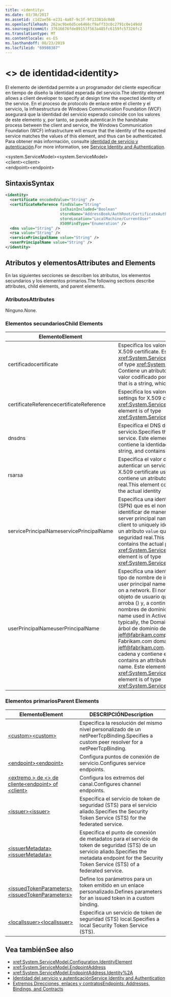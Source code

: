 ```yaml
---
title: <identity>
ms.date: 03/30/2017
ms.assetid: c1d2ae56-e231-4a07-9c3f-9f13381dc0d8
ms.openlocfilehash: 262ac9be6d5ce6466cf9aff33c0c2791c0e149dd
ms.sourcegitcommit: 37616676fde89153f563a485fc6159fc57326fc2
ms.translationtype: MT
ms.contentlocale: es-ES
ms.lasthandoff: 08/23/2019
ms.locfileid: "69988387"
---
```

# <a name="identity"></a><span data-ttu-id="06664-101">\<> de identidad</span><span class="sxs-lookup"><span data-stu-id="06664-101">\<identity></span></span>
<span data-ttu-id="06664-102">El elemento de identidad permite a un programador del cliente especificar en tiempo de diseño la identidad esperada del servicio.</span><span class="sxs-lookup"><span data-stu-id="06664-102">The identity element allows a client developer to specify at design time the expected identity of the service.</span></span> <span data-ttu-id="06664-103">En el proceso de protocolo de enlace entre el cliente y el servicio, la infraestructura de Windows Communication Foundation (WCF) asegurará que la identidad del servicio esperado coincide con los valores de este elemento y, por tanto, se puede autenticar.</span><span class="sxs-lookup"><span data-stu-id="06664-103">In the handshake process between the client and service, the Windows Communication Foundation (WCF) infrastructure will ensure that the identity of the expected service matches the values of this element, and thus can be authenticated.</span></span> <span data-ttu-id="06664-104">Para obtener más información, consulte [identidad de servicio y autenticación](../../../wcf/feature-details/service-identity-and-authentication.md).</span><span class="sxs-lookup"><span data-stu-id="06664-104">For more information, see [Service Identity and Authentication](../../../wcf/feature-details/service-identity-and-authentication.md).</span></span>  
  
 <span data-ttu-id="06664-105">\<system.ServiceModel></span><span class="sxs-lookup"><span data-stu-id="06664-105">\<system.ServiceModel></span></span>  
<span data-ttu-id="06664-106">\<client></span><span class="sxs-lookup"><span data-stu-id="06664-106">\<client></span></span>  
<span data-ttu-id="06664-107">\<endpoint></span><span class="sxs-lookup"><span data-stu-id="06664-107">\<endpoint></span></span>  
  
## <a name="syntax"></a><span data-ttu-id="06664-108">Sintaxis</span><span class="sxs-lookup"><span data-stu-id="06664-108">Syntax</span></span>  
  
```xml  
<identity>
  <certificate encodedValue="String" />
  <certificateReference findValue="String"
                        isChainIncluded="Boolean"
                        storeName="AddressBook/AuthRoot/CertificateAuthority/Disallowed/My/Root/TrustedPeople/TrustedPublisher"
                        storeLocation="LocalMachine/CurrentUser"
                        X509FindType="Enumeration" />
  <dns value="String" />
  <rsa value="String" />
  <servicePrincipalName value="String" />
  <userPrincipalName value="String" />
</identity>
```  
  
## <a name="attributes-and-elements"></a><span data-ttu-id="06664-109">Atributos y elementos</span><span class="sxs-lookup"><span data-stu-id="06664-109">Attributes and Elements</span></span>  
 <span data-ttu-id="06664-110">En las siguientes secciones se describen los atributos, los elementos secundarios y los elementos primarios.</span><span class="sxs-lookup"><span data-stu-id="06664-110">The following sections describe attributes, child elements, and parent elements.</span></span>  
  
### <a name="attributes"></a><span data-ttu-id="06664-111">Atributos</span><span class="sxs-lookup"><span data-stu-id="06664-111">Attributes</span></span>  
 <span data-ttu-id="06664-112">Ninguno.</span><span class="sxs-lookup"><span data-stu-id="06664-112">None.</span></span>  
  
### <a name="child-elements"></a><span data-ttu-id="06664-113">Elementos secundarios</span><span class="sxs-lookup"><span data-stu-id="06664-113">Child Elements</span></span>  
  
|<span data-ttu-id="06664-114">Elemento</span><span class="sxs-lookup"><span data-stu-id="06664-114">Element</span></span>|<span data-ttu-id="06664-115">DESCRIPCIÓN</span><span class="sxs-lookup"><span data-stu-id="06664-115">Description</span></span>|  
|-------------|-----------------|  
|<span data-ttu-id="06664-116">certificado</span><span class="sxs-lookup"><span data-stu-id="06664-116">certificate</span></span>|<span data-ttu-id="06664-117">Especifica los valores de un certificado X.509.</span><span class="sxs-lookup"><span data-stu-id="06664-117">Specifies settings of an X.509 certificate.</span></span> <span data-ttu-id="06664-118">Este elemento es del tipo <xref:System.ServiceModel.Configuration.CertificateElement>.</span><span class="sxs-lookup"><span data-stu-id="06664-118">This element is of type <xref:System.ServiceModel.Configuration.CertificateElement>.</span></span> <span data-ttu-id="06664-119">Contiene un atributo `encodedValue` que es una cadena, que especifica el valor codificado por este certificado.</span><span class="sxs-lookup"><span data-stu-id="06664-119">It contains an attribute `encodedValue` that is a string, which specifies the value encoded by this certificate.</span></span>|  
|<span data-ttu-id="06664-120">certificateReference</span><span class="sxs-lookup"><span data-stu-id="06664-120">certificateReference</span></span>|<span data-ttu-id="06664-121">Especifica los valores para la validación del certificado X.509.</span><span class="sxs-lookup"><span data-stu-id="06664-121">Specifies settings for X.509 certificate validation.</span></span> <span data-ttu-id="06664-122">Este elemento es del tipo <xref:System.ServiceModel.Configuration.CertificateReferenceElement>.</span><span class="sxs-lookup"><span data-stu-id="06664-122">This element is of type <xref:System.ServiceModel.Configuration.CertificateReferenceElement>.</span></span>|  
|<span data-ttu-id="06664-123">dns</span><span class="sxs-lookup"><span data-stu-id="06664-123">dns</span></span>|<span data-ttu-id="06664-124">Especifica el DNS de un certificado X.509 usado para autenticar un servicio.</span><span class="sxs-lookup"><span data-stu-id="06664-124">Specifies the DNS of an X.509 certificate used to authenticate a service.</span></span> <span data-ttu-id="06664-125">Este elemento contiene un atributo `value` que es una cadena y contiene la identidad real.</span><span class="sxs-lookup"><span data-stu-id="06664-125">This element contains an attribute `value` that is a string, and contains the actual identity.</span></span>|  
|<span data-ttu-id="06664-126">rsa</span><span class="sxs-lookup"><span data-stu-id="06664-126">rsa</span></span>|<span data-ttu-id="06664-127">Especifica el valor del campo RSA de un certificado X.509 usado para autenticar un servicio a un cliente.</span><span class="sxs-lookup"><span data-stu-id="06664-127">Specifies the value of the RSA field of an X.509 certificate used to authenticate a service to a client.</span></span> <span data-ttu-id="06664-128">Este elemento contiene un atributo `value` que es una cadena y contiene la identidad real.</span><span class="sxs-lookup"><span data-stu-id="06664-128">This element contains an attribute `value` that is a string, and contains the actual identity</span></span>|  
|<span data-ttu-id="06664-129">servicePrincipalName</span><span class="sxs-lookup"><span data-stu-id="06664-129">servicePrincipalName</span></span>|<span data-ttu-id="06664-130">Especifica una identidad del nombre de entidad de seguridad de servidor (SPN) que es el nombre de entidad de seguridad usado por un cliente para identificar de manera unívoca una instancia de un servicio.</span><span class="sxs-lookup"><span data-stu-id="06664-130">Specifies a server principal name (SPN) identity, which is the principal name used by a client to uniquely identify an instance of a service.</span></span> <span data-ttu-id="06664-131">Este elemento contiene un atributo `value` que es una cadena y contiene el nombre de entidad de seguridad real.</span><span class="sxs-lookup"><span data-stu-id="06664-131">This element contains an attribute `value` that is a string, and contains the actual principal name.</span></span> <span data-ttu-id="06664-132">Este elemento es del tipo <xref:System.ServiceModel.Configuration.ServicePrincipalNameElement>.</span><span class="sxs-lookup"><span data-stu-id="06664-132">This element is of type <xref:System.ServiceModel.Configuration.ServicePrincipalNameElement>.</span></span>|  
|<span data-ttu-id="06664-133">userPrincipalName</span><span class="sxs-lookup"><span data-stu-id="06664-133">userPrincipalName</span></span>|<span data-ttu-id="06664-134">Especifica una identidad del nombre principal del usuario (UPN), que es el tipo de nombre de inicio de sesión de un usuario en una red.</span><span class="sxs-lookup"><span data-stu-id="06664-134">Specifies a user principal name (UPN) identity, which is the logon name type of a user on a network.</span></span> <span data-ttu-id="06664-135">El nombre principal de usuario se compone del nombre de objeto de usuario que se usa en Active Directory, seguido\@del símbolo de arroba () y, a continuación, normalmente, el dominio primario del sistema de nombres de dominio.</span><span class="sxs-lookup"><span data-stu-id="06664-135">The user principal name consists of the user object name used in Active Directory, followed by the at symbol (\@) and then, typically, the Domain Name System parent domain.</span></span> <span data-ttu-id="06664-136">Por ejemplo, Jeff en el árbol de dominio de Fabrikam.com podría tener el nombre [jeff@fabrikam.com](mailto:jeffsmith@fabrikam.com)principal de usuario.</span><span class="sxs-lookup"><span data-stu-id="06664-136">For example, Jeff in the Fabrikam.com domain tree might have the user principal name [jeff@fabrikam.com](mailto:jeffsmith@fabrikam.com).</span></span>  <span data-ttu-id="06664-137">Este elemento contiene un atributo `value` que es una cadena y contiene el nombre de entidad de seguridad real.</span><span class="sxs-lookup"><span data-stu-id="06664-137">This element contains an attribute `value` that is a string, and contains the actual principal name.</span></span> <span data-ttu-id="06664-138">Este elemento es del tipo <xref:System.ServiceModel.Configuration.UserPrincipalNameElement>.</span><span class="sxs-lookup"><span data-stu-id="06664-138">This element is of type <xref:System.ServiceModel.Configuration.UserPrincipalNameElement>.</span></span>|  
  
### <a name="parent-elements"></a><span data-ttu-id="06664-139">Elementos primarios</span><span class="sxs-lookup"><span data-stu-id="06664-139">Parent Elements</span></span>  
  
|<span data-ttu-id="06664-140">Elemento</span><span class="sxs-lookup"><span data-stu-id="06664-140">Element</span></span>|<span data-ttu-id="06664-141">DESCRIPCIÓN</span><span class="sxs-lookup"><span data-stu-id="06664-141">Description</span></span>|  
|-------------|-----------------|  
|[<span data-ttu-id="06664-142">\<custom></span><span class="sxs-lookup"><span data-stu-id="06664-142">\<custom></span></span>](custom.md)|<span data-ttu-id="06664-143">Especifica la resolución del mismo nivel personalizado de un netPeerTcpBinding.</span><span class="sxs-lookup"><span data-stu-id="06664-143">Specifies a custom peer resolver for a netPeerTcpBinding.</span></span>|  
|[<span data-ttu-id="06664-144">\<endpoint></span><span class="sxs-lookup"><span data-stu-id="06664-144">\<endpoint></span></span>](endpoint-element.md)|<span data-ttu-id="06664-145">Configura puntos de conexión de servicio.</span><span class="sxs-lookup"><span data-stu-id="06664-145">Configures service endpoints.</span></span>|  
|[<span data-ttu-id="06664-146">\<extremo > de \<> de cliente</span><span class="sxs-lookup"><span data-stu-id="06664-146">\<endpoint> of \<client></span></span>](endpoint-of-client.md)|<span data-ttu-id="06664-147">Configura los extremos del canal.</span><span class="sxs-lookup"><span data-stu-id="06664-147">Configures channel endpoints.</span></span>|  
|[<span data-ttu-id="06664-148">\<issuer></span><span class="sxs-lookup"><span data-stu-id="06664-148">\<issuer></span></span>](issuer.md)|<span data-ttu-id="06664-149">Especifica el servicio de token de seguridad (STS) para el servicio aliado.</span><span class="sxs-lookup"><span data-stu-id="06664-149">Specifies the Security Token Service (STS) for the federated service.</span></span>|  
|[<span data-ttu-id="06664-150">\<issuerMetadata></span><span class="sxs-lookup"><span data-stu-id="06664-150">\<issuerMetadata></span></span>](issuermetadata.md)|<span data-ttu-id="06664-151">Especifica el punto de conexión de metadatos para el servicio de token de seguridad (STS) de un servicio aliado.</span><span class="sxs-lookup"><span data-stu-id="06664-151">Specifies the metadata endpoint for the Security Token Service (STS) of a federated service.</span></span>|  
|[<span data-ttu-id="06664-152">\<issuedTokenParameters></span><span class="sxs-lookup"><span data-stu-id="06664-152">\<issuedTokenParameters></span></span>](issuedtokenparameters.md)|<span data-ttu-id="06664-153">Define los parámetros para un token emitido en un enlace personalizado.</span><span class="sxs-lookup"><span data-stu-id="06664-153">Defines parameters for an issued token in a custom binding.</span></span>|  
|[<span data-ttu-id="06664-154">\<localIssuer></span><span class="sxs-lookup"><span data-stu-id="06664-154">\<localIssuer></span></span>](localissuer.md)|<span data-ttu-id="06664-155">Especifica un servicio de token de seguridad (STS) local.</span><span class="sxs-lookup"><span data-stu-id="06664-155">Specifies a local Security Token Service (STS).</span></span>|  
  
## <a name="see-also"></a><span data-ttu-id="06664-156">Vea también</span><span class="sxs-lookup"><span data-stu-id="06664-156">See also</span></span>

- <xref:System.ServiceModel.Configuration.IdentityElement>
- <xref:System.ServiceModel.EndpointAddress>
- <xref:System.ServiceModel.EndpointAddress.Identity%2A>
- [<span data-ttu-id="06664-157">Identidad del servicio y autenticación</span><span class="sxs-lookup"><span data-stu-id="06664-157">Service Identity and Authentication</span></span>](../../../wcf/feature-details/service-identity-and-authentication.md)
- [<span data-ttu-id="06664-158">Extremos Direcciones, enlaces y contratos</span><span class="sxs-lookup"><span data-stu-id="06664-158">Endpoints: Addresses, Bindings, and Contracts</span></span>](../../../wcf/feature-details/endpoints-addresses-bindings-and-contracts.md)
